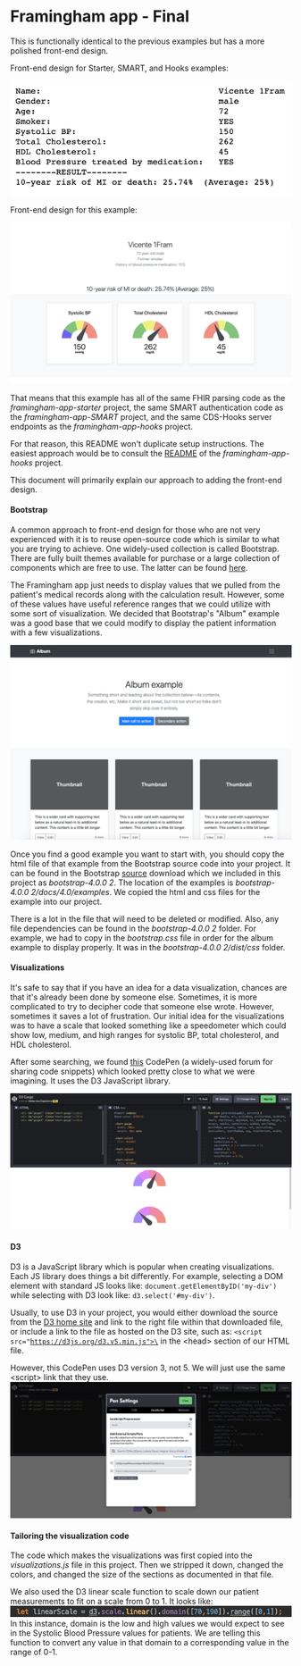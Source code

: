# Framingham app - Final

This is functionally identical to the previous examples but has a more polished front-end design.

Front-end design for Starter, SMART, and Hooks examples:

![fram-SMART](documentation_imgs/non-front.png)

Front-end design for this example:

![fram-final](documentation_imgs/front.png)

That means that this example has all of the same FHIR parsing code as the <i>framingham-app-starter</i> project, the same
SMART authentication code as the <i>framingham-app-SMART</i> project, and the same CDS-Hooks server endpoints as the
<i>framingham-app-hooks</i> project.

For that reason, this README won't duplicate setup instructions. The easiest approach would be to consult the [README](https://github.com/VietDNguyen/FHIR_Education/blob/master/framingham/framingham-app-hooks/README.md) of
the <i>framingham-app-hooks</i> project.

This document will primarily explain our approach to adding the front-end design.

#### Bootstrap
A common approach to front-end design for those who are not very experienced with it is to reuse open-source code which
is similar to what you are trying to achieve. One widely-used collection is called Bootstrap. There are fully built themes
available for purchase or a large collection of components which are free to use.
The latter can be found [here](https://getbootstrap.com/docs/4.0/examples/).

The Framingham app just needs to display values that we pulled from the patient's medical records along with the
calculation result. However, some of these values have useful reference ranges that we could utilize with some sort of
visualization. We decided that Bootstrap's "Album" example was a good base that we could modify to display the patient
information with a few visualizations.

![album-example](documentation_imgs/album-example.png)

Once you find a good example you want to start with, you should copy the html file of that example from the Bootstrap source
code into your project. It can be found in the Bootstrap [source](https://github.com/twbs/bootstrap/archive/v4.0.0.zip)
download which we included in this project as <i>bootstrap-4.0.0 2</i>. The location of the examples is
<i>bootstrap-4.0.0 2/docs/4.0/examples</i>. We copied the html and css files for the example into our project.

There is a lot in the file that will need to be deleted or modified. Also, any file dependencies can be found in the
<i>bootstrap-4.0.0 2</i> folder. For example, we had to copy in the <i>bootstrap.css</i> file in order for the
album example to display properly. It was in the <i>bootstrap-4.0.0 2/dist/css</i> folder.

#### Visualizations
It's safe to say that if you have an idea for a data visualization, chances are that it's already been done by someone else.
Sometimes, it is more complicated to try to decipher code that someone else wrote. However, sometimes it saves a lot of
frustration. Our initial idea for the visualizations was to have a scale that looked something like a speedometer which
could show low, medium, and high ranges for systolic BP, total cholesterol, and HDL cholesterol.

After some searching, we found [this](https://codepen.io/oildexUX/pen/LZVLEo) CodePen (a widely-used forum for sharing
code snippets) which looked pretty close to what we were imagining. It uses the D3 JavaScript library.

![codepen](documentation_imgs/codepen.png)

#### D3
D3 is a JavaScript library which is popular when creating visualizations. Each JS library does things a bit differently.
For example, selecting a DOM element with standard JS looks like: <code>document.getElementByID('my-div')</code> while
selecting with D3 look like: <code>d3.select('#my-div')</code>.

Usually, to use D3 in your project, you would either download the source from the [D3 home site](https://d3js.org/) and
link to the right file within that downloaded file, or include a link to the file as hosted on the D3 site, such as:
<code>\<script src="https://d3js.org/d3.v5.min.js">\</script></code> in the \<head> section of our HTML file.

However, this CodePen uses D3 version 3, not 5. We will just use the same \<script> link that they use.
![d3-link](documentation_imgs/d3-link.png)

#### Tailoring the visualization code

The code which makes the visualizations was first copied into the <i>visualizations.js</i> file in this project. Then we
stripped it down, changed the colors, and changed the size of the sections as documented in that file.

We also used the D3 linear scale function to scale down our patient measurements to fit on a scale from 0 to 1. It looks like:
![linear-scale](documentation_imgs/linear-scale.png)
In this instance, domain is the low and high values we would expect to see in the Systolic Blood Pressure values for
patients. We are telling this function to convert any value in that domain to a corresponding value in the range of 0-1.
